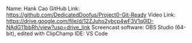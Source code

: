 Name: Hank Cao
GitHub Link: https://github.com/DedicatedDoofus/Project0-Git-Ready
Video Link: https://drive.google.com/file/d/12ZJuho2ybcp4wF3V1q0lD-NAdG11bbRh/view?usp=drive_link
Screencast software: OBS Studio (64-bit), edited with ClipChamp
IDE: VS Code
